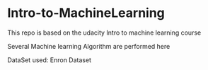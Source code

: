 # Intro-to-MachineLearning
This repo is based on the udacity Intro to machine learning course

Several Machine learning Algorithm are performed here

DataSet used:  Enron Dataset

